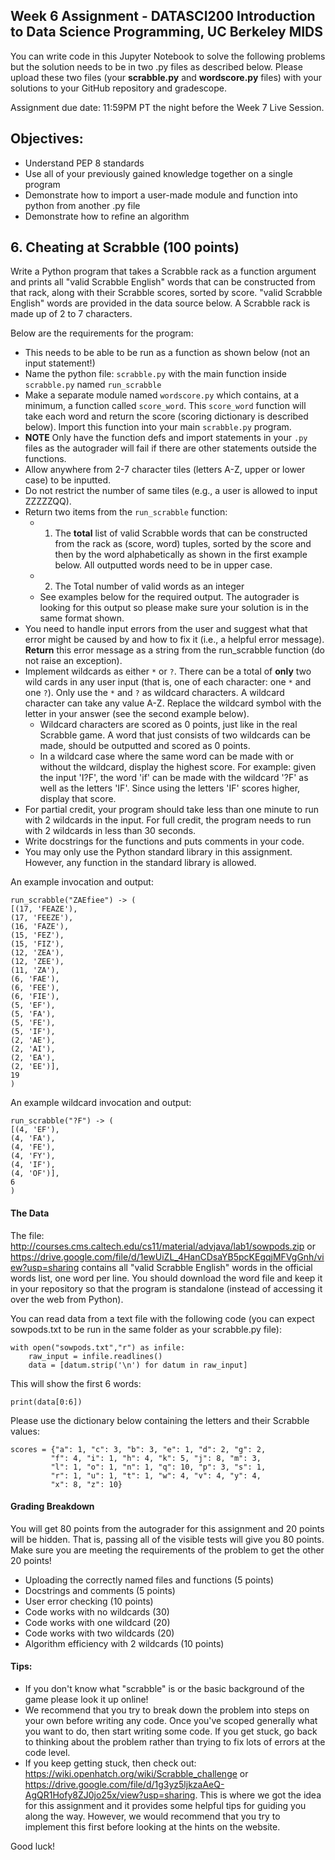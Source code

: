 ## Week 6 Assignment - DATASCI200 Introduction to Data Science Programming, UC Berkeley MIDS

You can write code in this Jupyter Notebook to solve the following problems but the solution needs to be in two .py files as described below. Please upload these two files (your **scrabble.py** and **wordscore.py** files) with your solutions to your GitHub repository and gradescope.

Assignment due date: 11:59PM PT the night before the Week 7 Live Session.

## Objectives:

- Understand PEP 8 standards
- Use all of your previously gained knowledge together on a single program
- Demonstrate how to import a user-made module and function into python from another .py file
- Demonstrate how to refine an algorithm 

## 6. Cheating at Scrabble (100 points)

Write a Python program that takes a Scrabble rack as a function argument and prints all "valid Scrabble English" words that can be constructed from that rack, along with their Scrabble scores, sorted by score. "valid Scrabble English" words are provided in the data source below. A Scrabble rack is made up of 2 to 7 characters.

Below are the requirements for the program:
- This needs to be able to be run as a function as shown below (not an input statement!)
- Name the python file: `scrabble.py` with the main function inside `scrabble.py` named `run_scrabble`
- Make a separate module named `wordscore.py` which contains, at a minimum, a function called `score_word`. This `score_word` function will take each word and return the score (scoring dictionary is described below). Import this function into your main `scrabble.py` program. 
- **NOTE** Only have the function defs and import statements in your `.py` files as the autograder will fail if there are other statements outside the functions.
- Allow anywhere from 2-7 character tiles (letters A-Z, upper or lower case) to be inputted. 
- Do not restrict the number of same tiles (e.g., a user is allowed to input ZZZZZQQ).
- Return two items from the `run_scrabble` function:
  - 1) The **total** list of valid Scrabble words that can be constructed from the rack as (score, word) tuples, sorted by the score and then by the word alphabetically as shown in the first example below. All outputted words need to be in upper case.
  - 2) The Total number of valid words as an integer
  - See examples below for the required output. The autograder is looking for this output so please make sure your solution is in the same format shown.
- You need to handle input errors from the user and suggest what that error might be caused by and how to fix it (i.e., a helpful error message). **Return** this error message as a string from the run_scrabble function (do not raise an exception).
- Implement wildcards as either `*` or `?`. There can be a total of **only** two wild cards in any user input (that is, one of each character: one `*` and one `?`). Only use the `*` and `?` as wildcard characters. A wildcard character can take any value A-Z. Replace the wildcard symbol with the letter in your answer (see the second example below). 
  - Wildcard characters are scored as 0 points, just like in the real Scrabble game. A word that just consists of two wildcards can be made, should be outputted and scored as 0 points. 
  - In a wildcard case where the same word can be made with or without the wildcard, display the highest score. For example: given the input 'I?F', the word 'if' can be made with the wildcard '?F' as well as the letters 'IF'. Since using the letters 'IF' scores higher, display that score.
- For partial credit, your program should take less than one minute to run with 2 wildcards in the input. For full credit, the program needs to run with 2 wildcards in less than 30 seconds.
- Write docstrings for the functions and puts comments in your code.
- You may only use the Python standard library in this assignment. However, any function in the standard library is allowed.

An example invocation and output:

```
run_scrabble("ZAEfiee") -> (
[(17, 'FEAZE'),
(17, 'FEEZE'),
(16, 'FAZE'),
(15, 'FEZ'),
(15, 'FIZ'),
(12, 'ZEA'),
(12, 'ZEE'),
(11, 'ZA'),
(6, 'FAE'),
(6, 'FEE'),
(6, 'FIE'),
(5, 'EF'),
(5, 'FA'),
(5, 'FE'),
(5, 'IF'),
(2, 'AE'),
(2, 'AI'),
(2, 'EA'),
(2, 'EE')], 
19
)
```

An example wildcard invocation and output:
```
run_scrabble("?F") -> (
[(4, 'EF'),
(4, 'FA'),
(4, 'FE'),
(4, 'FY'),
(4, 'IF'),
(4, 'OF')],
6
)
```

#### The Data
The file: http://courses.cms.caltech.edu/cs11/material/advjava/lab1/sowpods.zip or https://drive.google.com/file/d/1ewUiZL_4HanCDsaYB5pcKEgqjMFVgGnh/view?usp=sharing contains all "valid Scrabble English" words in the official words list, one word per line. You should download the word file and keep it in your repository so that the program is standalone (instead of accessing it over the web from Python).

You can read data from a text file with the following code (you can expect sowpods.txt to be run in the same folder as your scrabble.py file):
```
with open("sowpods.txt","r") as infile:
    raw_input = infile.readlines()
    data = [datum.strip('\n') for datum in raw_input]
```

This will show the first 6 words:
```
print(data[0:6])
```
Please use the dictionary below containing the letters and their Scrabble values:
```
scores = {"a": 1, "c": 3, "b": 3, "e": 1, "d": 2, "g": 2,
         "f": 4, "i": 1, "h": 4, "k": 5, "j": 8, "m": 3,
         "l": 1, "o": 1, "n": 1, "q": 10, "p": 3, "s": 1,
         "r": 1, "u": 1, "t": 1, "w": 4, "v": 4, "y": 4,
         "x": 8, "z": 10}
```

#### Grading Breakdown

You will get 80 points from the autograder for this assignment and 20 points will be hidden. That is, passing all of the visible tests will give you 80 points. Make sure you are meeting the requirements of the problem to get the other 20 points!

- Uploading the correctly named files and functions (5 points)
- Docstrings and comments (5 points)
- User error checking (10 points)
- Code works with no wildcards (30)
- Code works with one wildcard (20)
- Code works with two wildcards (20)
- Algorithm efficiency with 2 wildcards (10 points)

#### Tips:
- If you don't know what "scrabble" is or the basic background of the game please look it up online!
- We recommend that you try to break down the problem into steps on your own before writing any code. Once you've scoped generally what you want to do, then start writing some code.  If you get stuck, go back to thinking about the problem rather than trying to fix lots of errors at the code level.
- If you keep getting stuck, then check out: https://wiki.openhatch.org/wiki/Scrabble_challenge or https://drive.google.com/file/d/1g3yz5ljkzaAeQ-AgQR1Hofy8ZJ0jo25x/view?usp=sharing. This is where we got the idea for this assignment and it provides some helpful tips for guiding you along the way.  However, we would recommend that you try to implement this first before looking at the hints on the website.

Good luck!
